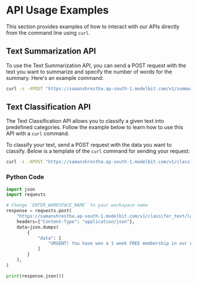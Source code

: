 # API Usage Examples

This section provides examples of how to interact with our APIs directly from the command line using `curl`. 

## Text Summarization API

To use the Text Summarization API, you can send a POST request with the text you want to summarize and specify the number of words for the summary. Here's an example command:

```bash
curl -s -XPOST "https://samanshrestha.ap-south-1.modelbit.com/v1/summarize_thread/latest" -d '{"data": ["Your text here", num_of_words]}' | json_pp

```

## Text Classification API

The Text Classification API allows you to classify a given text into predefined categories. Follow the example below to learn how to use this API with a `curl` command.

To classify your text, send a POST request with the data you want to classify. Below is a template of the `curl` command for sending your request:

```bash
curl -s -XPOST "https://samanshrestha.ap-south-1.modelbit.com/v1/classifer_text/latest" -d '{"data": "Your data here"}' | json_pp
```

### Python Code

```python
import json
import requests

# Change `ENTER_WORKSPACE_NAME` to your workspace name
response = requests.post(
    "https://samanshrestha.ap-south-1.modelbit.com/v1/classifer_text/latest",
    headers={"Content-Type": "application/json"},
    data=json.dumps(
        {
            "data": [
                "URGENT! You have won a 1 week FREE membership in our £100,000 Prize Jackpot! Txt the word: CLAIM",
            ]
        }
    ),
)

print(response.json())
